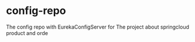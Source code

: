 # config-repo
The config repo with EurekaConfigServer for The project about springcloud product and orde
